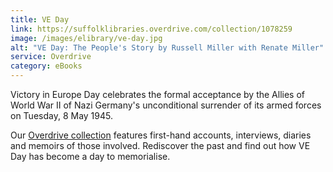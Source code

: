 ```yaml
---
title: VE Day
link: https://suffolklibraries.overdrive.com/collection/1078259
image: /images/elibrary/ve-day.jpg
alt: "VE Day: The People's Story by Russell Miller with Renate Miller"
service: Overdrive
category: eBooks
---
```


Victory in Europe Day celebrates the formal acceptance by the Allies of World War II of Nazi Germany's unconditional surrender of its armed forces on Tuesday, 8 May 1945.

Our [Overdrive collection](https://suffolklibraries.overdrive.com/collection/1078259) features first-hand accounts, interviews, diaries and memoirs of those involved. Rediscover the past and find out how VE Day has become a day to memorialise.
